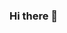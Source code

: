 ### Hi there 👋

<!--
**noah-thu/noah-thu** is a ✨ _special_ ✨ repository because its `README.md` (this file) appears on your GitHub profile.

Hey there! 👋 I'm a 20-year-old CS major currently attending Orange Coast College. My passion lies in coding, particularly in C++ and Java. I'm constantly learning and exploring new concepts in software development to enhance my skills and broaden my horizons.

Repository Overview:
This repository is a collection of projects, assignments, and experiments that I've worked on during my journey through college and beyond. Here, you'll find a mix of C++ and Java projects showcasing my understanding and proficiency in these languages.

Projects:
[Project Name]:

Description: [Brief description of the project]
Technologies Used: [C++, Java, etc.]
Features: [List of features implemented]
How to Run: [Instructions on how to run the project]
[Project Name]:

Description: [Brief description of the project]
Technologies Used: [C++, Java, etc.]
Features: [List of features implemented]
How to Run: [Instructions on how to run the project]
Contributions:
I welcome contributions and feedback from fellow developers! Whether you want to suggest improvements, report bugs, or collaborate on a project, feel free to open an issue or submit a pull request. Let's learn and grow together!

Contact Me:
Feel free to reach out to me if you have any questions, suggestions, or just want to connect! You can find me on:

Email: kaungthu1903@gmail.com
LinkedIn: linkedin.com/in/kaung-thu-189186217

Acknowledgments:
I'd like to express my gratitude to my professors, peers, and the programming community for their constant support and inspiration. Together, we're shaping the future of technology!

License:
This repository is licensed. Feel free to use the code for educational purposes or contribute to open-source projects.

Thank you for visiting my GitHub repository! Happy coding! 🚀

![Anurag's GitHub stats](https://github-readme-stats.vercel.app/api?username=noahthu&theme=dark&show_icons=true)
